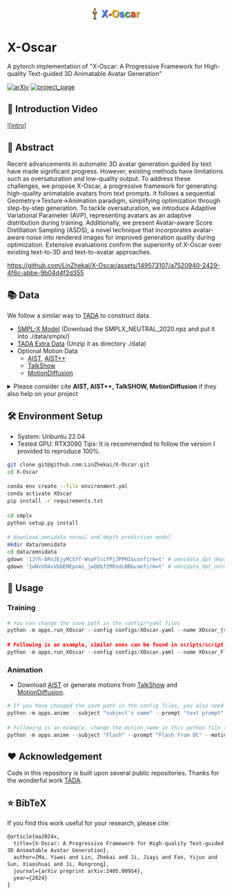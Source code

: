 <p align="center">
  <img width="25%" src="assets/logo and name.png"/>
</p>

# X-Oscar
A pytorch implementation of "X-Oscar: A Progressive Framework for High-quality Text-guided 3D Animatable Avatar Generation"

[![arXiv](https://img.shields.io/badge/arXiv-2405.00954-006600)](https://arxiv.org/abs/2405.00954) 
[![project_page](https://img.shields.io/badge/project_page-68BC71)](https://xmu-xiaoma666.github.io/Projects/X-Oscar/)

## 🎥 Introduction Video
[![intro]](https://github.com/LinZhekai/X-Oscar/blob/main/assets/intro_view.mp4)


## 📖 Abstract
Recent advancements in automatic 3D avatar generation guided by text have made significant progress. However, existing methods have limitations such as oversaturation and low-quality output. To address these challenges, we propose X-Oscar, a progressive framework for generating high-quality animatable avatars from text prompts. It follows a sequential Geometry->Texture->Animation paradigm, simplifying optimization through step-by-step generation. To tackle oversaturation, we introduce Adaptive Variational Parameter (AVP), representing avatars as an adaptive distribution during training. Additionally, we present Avatar-aware Score Distillation Sampling (ASDS), a novel technique that incorporates avatar-aware noise into rendered images for improved generation quality during optimization. Extensive evaluations confirm the superiority of X-Oscar over existing text-to-3D and text-to-avatar approaches. 

https://github.com/LinZhekai/X-Oscar/assets/149573107/a7520940-2429-4f6c-abbe-9b04d4f2d355

## 📚 Data
We follow a similar way to [TADA](https://github.com/TingtingLiao/TADA) to construct data.
- [SMPL-X Model](http://smpl-x.is.tue.mpg.de/) (Download the SMPLX_NEUTRAL_2020.npz and put it into ./data/smplx/)
- [TADA Extra Data](https://download.is.tue.mpg.de/download.php?domain=tada&resume=1&sfile=tada_extra_data.zip) (Unzip it as directory ./data)
- Optional Motion Data  
  - [AIST](https://aistdancedb.ongaaccel.jp/), [AIST++](https://google.github.io/aichoreographer/)
  - [TalkShow](https://github.com/yhw-yhw/TalkSHOW)
  - [MotionDiffusion](https://github.com/GuyTevet/motion-diffusion-model)

<details><summary>Please consider cite <strong>AIST, AIST++, TalkSHOW, MotionDiffusion</strong> if they also help on your project</summary>

```bibtex

@inproceedings{aist-dance-db,
  author = {Shuhei Tsuchida and Satoru Fukayama and Masahiro Hamasaki and Masataka Goto}, 
  title = {AIST Dance Video Database: Multi-genre, Multi-dancer, and Multi-camera Database for Dance Information Processing}, 
  booktitle = {Proceedings of the 20th International Society for Music Information Retrieval Conference (ISMIR) },
  year = {2019}, 
  month = {Nov} 
}

@inproceedings{li2021learn,
  title={AI Choreographer: Music Conditioned 3D Dance Generation with AIST++}, 
  author={Ruilong Li and Shan Yang and David A. Ross and Angjoo Kanazawa},
  year={2021},
  booktitle={ICCV}
}

@inproceedings{yi2023generating,
  title={Generating Holistic 3D Human Motion from Speech},
  author={Yi, Hongwei and Liang, Hualin and Liu, Yifei and Cao, Qiong and Wen, Yandong and Bolkart, Timo and Tao, Dacheng and Black Michael J},
  booktitle={CVPR}, 
  pages={469-480},
  month={June}, 
  year={2023} 
}

@inproceedings{tevet2023human,
  title={Human Motion Diffusion Model},
  author={Guy Tevet and Sigal Raab and Brian Gordon and Yoni Shafir and Daniel Cohen-or and Amit Haim Bermano},
  booktitle={ICLR},
  year={2023},
  url={https://openreview.net/forum?id=SJ1kSyO2jwu}
}


```
</details>

## 🛠️ Environment Setup 
- System: Unbuntu 22.04 
- Tested GPU: RTX3090
Tips: It is recommended to follow the version I provided to reproduce 100%.

```bash
git clone git@github.com:LinZhekai/X-Oscar.git
cd X-Oscar

conda env create --file environment.yml
conda activate XOscar
pip install -r requirements.txt
 
cd smplx
python setup.py install 

# download omnidata normal and depth prediction model 
mkdir data/omnidata 
cd data/omnidata 
gdown '1Jrh-bRnJEjyMCS7f-WsaFlccfPjJPPHI&confirm=t' # omnidata_dpt_depth_v2.ckpt
gdown '1wNxVO4vVbDEMEpnAi_jwQObf2MFodcBR&confirm=t' # omnidata_dpt_normal_v2.ckpt
```

## 🚀 Usage

### Training 

```python
# You can change the save path in the config/*yaml files
python -m apps.run_XOscar --config configs/XOscar.yaml --name XOscar_{subject's name} --text "{text prompt}"

# Following is an example, similar ones can be found in scripts/script.sh
python -m apps.run_XOscar --config configs/XOscar.yaml --name XOscar_Flash --text "Flash from DC"
``` 

### Animation 
- Download [AIST](https://aistdancedb.ongaaccel.jp/) or generate motions from [TalkShow](https://github.com/yhw-yhw/TalkSHOW) and [MotionDiffusion](https://github.com/GuyTevet/motion-diffusion-model). 
```python
# If you have changed the save path in the config files, you also need to change the ckpt_files under this python file
python -m apps.anime --subject "subject's name" --prompt "text prompt" --motion_type "aist, talkshow or mdm"

# Following is an example, change the motion_name in this python file to select different motions in aist
python -m apps.anime --subject "Flash" --prompt "Flash from DC" --motion_type "aist"
``` 

## ❤️ Acknowledgement
Code in this repository is built upon several public repositories. Thanks for the wonderful work [TADA](https://github.com/TingtingLiao/TADA).

## ⭐️ BibTeX
If you find this work useful for your research, please cite:
```
@article{ma2024x,
  title={X-Oscar: A Progressive Framework for High-quality Text-guided 3D Animatable Avatar Generation},
  author={Ma, Yiwei and Lin, Zhekai and Ji, Jiayi and Fan, Yijun and Sun, Xiaoshuai and Ji, Rongrong},
  journal={arXiv preprint arXiv:2405.00954},
  year={2024}
}
```




